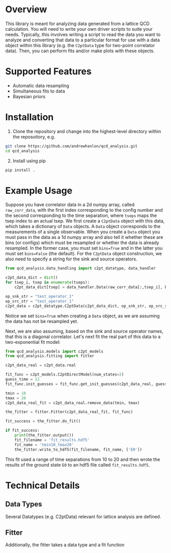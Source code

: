 # Overview

This library is meant for analyzing data generated from a lattice QCD calculation.
You will need to write your own driver scripts to suite your needs.
Typically, this involves writing a script to read the data you want to analyze and converting that data to a particular format for use with a data object within this library (e.g. the `C2ptData` type for two-point correlator data).
Then, you can perform fits and/or make plots with these objects.

# Supported Features

- Automatic data resampling
- Simultaneous fits to data
- Bayesian priors

# Installation
1. Clone the repository and change into the highest-level directory within the reposoitory, e.g.

```bash
git clone https://github.com/andrewhanlon/qcd_analysis.git
cd qcd_analysis
```

2. Install using pip

```bash
pip install .
```

# Example Usage

Suppose you have correlator data in a 2d numpy array, called `raw_corr_data`, with the first index corresponding to the config number and the second corresponding to the time separation, where `tseps` maps the tsep index to an actual tsep.
We first create a `C2ptData` object with this data, which takes a dictionary of `Data` objects.
A `Data` object corresponds to the measurements of a single observable.
When you create a `Data` object you must pass in the data as a 1d numpy array and also tell it whether these are bins (or configs) which must be resampled or whether the data is already resampled.
In the former case, you must set `bins=True` and in the latter you must set `bins=False` (the default).
For the `C2ptData` object construction, we also need to specify a string for the sink and source operators.

```python
from qcd_analysis.data_handling import c2pt_datatype, data_handler

c2pt_data_dict = dict()
for tsep_i, tsep in enumerate(tseps):
    c2pt_data_dict[tsep] = data_handler.Data(raw_corr_data[:,tsep_i], bins=True)

op_snk_str = "test_operator_1"
op_src_str = "test_operator_1"
c2pt_data = c2pt_datatype.C2ptData(c2pt_data_dict, op_snk_str, op_src_str)
```

Notice we set `bins=True` when creating a `Data` object, as we are assuming the data has not be resampled yet.

Next, we are also assuming, based on the sink and source operator names, that this is a diagonal correlator.
Let's next fit the real part of this data to a two-exponential fit model:

```python
from qcd_analysis.models import c2pt_models
from qcd_analysis.fitting import fitter

c2pt_data_real = c2pt_data.real

fit_func = c2pt_models.C2ptDirectModel(num_states=2)
guess_time = 12
fit_func.init_guesses = fit_func.get_init_guesses(c2pt_data_real, guess_time)

tmin = 10
tmax = 20
c2pt_data_real_fit = c2pt_data_real.remove_data(tmin, tmax)

the_fitter = fitter.Fitter(c2pt_data_real_fit, fit_func)

fit_success = the_fitter.do_fit()

if fit_success:
    print(the_fitter.output())
    fit_filename = 'fit_results.hdf5'
    fit_name = 'tmin10_tmax20'
    the_fitter.write_to_hdf5(fit_filename, fit_name, ['E0'])
```

This fit used a range of time separations from 10 to 20 and then wrote the results of the ground state `E0` to an hdf5 file called `fit_results.hdf5`.

# Technical Details

## Data Types
Several Datatypes (e.g. C2ptData) relevant for lattice analysis are defined.

## Fitter
Additionally, the fitter takes a data type and a fit function

